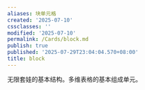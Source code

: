 ```yaml
---
aliases: 块单元格
created: '2025-07-10'
cssclasses: ''
modified: '2025-07-10'
permalink: /Cards/block.md
publish: true
published: '2025-07-29T23:04:04.570+08:00'
title: block
---
```

无限套娃的基本结构。多维表格的基本组成单元。
